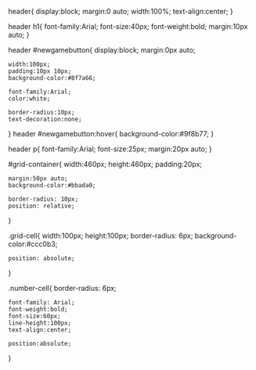 header{
    display:block;
    margin:0 auto;
    width:100%;
    text-align:center;
}

header h1{
    font-family:Arial;
    font-size:40px;
    font-weight:bold;
	margin:10px auto;
}

header #newgamebutton{
    display:block;
    margin:0px auto;

    width:100px;
    padding:10px 10px;
    background-color:#8f7a66;

    font-family:Arial;
    color:white;

    border-radius:10px;
    text-decoration:none;
}
header #newgamebutton:hover{
    background-color:#9f8b77;
}

header p{
    font-family:Arial;
    font-size:25px;
    margin:20px auto;
}

#grid-container{
    width:460px;
    height:460px;
    padding:20px;

    margin:50px auto;
    background-color:#bbada0;

    border-radius: 10px;
    position: relative;
}

.grid-cell{
    width:100px;
    height:100px;
    border-radius: 6px;
    background-color:#ccc0b3;

    position: absolute;
}

.number-cell{
    border-radius: 6px;

    font-family: Arial;
    font-weight:bold;
    font-size:60px;
    line-height:100px;
    text-align:center;

    position:absolute;
}
